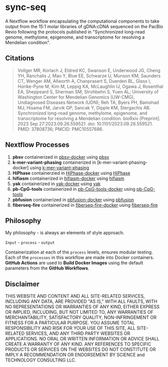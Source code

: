 # sync-seq
A Nextflow workflow encapsulating the computational components to take output from the 15:1 molar libraries of gDNA:cDNA sequenced on the PacBio Revio following the protocols published in "Synchronized long-read genome, methylome, epigenome, and transcriptome for resolving a Mendelian condition".

## Citations

>Vollger MR, Korlach J, Eldred KC, Swanson E, Underwood JG, Cheng YH, Ranchalis J, Mao Y, Blue EE, Schwarze U, Munson KM, Saunders CT, Wenger AM, Allworth A, Chanprasert S, Duerden BL, Glass I, Horike-Pyne M, Kim M, Leppig KA, McLaughlin IJ, Ogawa J, Rosenthal EA, Sheppeard S, Sherman SM, Strohbehn S, Yuen AL; University of Washington Center for Mendelian Genomics (UW-CMG), Undiagnosed Diseases Network (UDN); Reh TA, Byers PH, Bamshad MJ, Hisama FM, Jarvik GP, Sancak Y, Dipple KM, Stergachis AB. Synchronized long-read genome, methylome, epigenome, and transcriptome for resolving a Mendelian condition. bioRxiv [Preprint]. 2023 Sep 27:2023.09.26.559521. doi: 10.1101/2023.09.26.559521. PMID: 37808736; PMCID: PMC10557686.

## Nextflow Processes

1. **pbsv** containerized in [pbsv-docker]() using [pbsv](https://github.com/PacificBiosciences/pbsv)
2. **k-mer-variant-phasing** containerized in [k-mer-variant-phasing-docker] using [k-mer-variant-phasing](https://github.com/mrvollger/k-mer-variant-phasing)
3. **HiPhase** containerzied in [HiPhase-docker]() using [HiPhase](https://github.com/PacificBiosciences/HiPhase)
4. **hifiasm** containerized in [hifiasm-docker]() using [hifiasm](https://github.com/chhylp123/hifiasm)
5. **yak** containerized in [yak-docker]() using [yak](https://github.com/lh3/yak)
6. **pb-CpG-tools** containerized in [pb-CpG-tools-docker]() using [pb-CpG-tools](https://github.com/PacificBiosciences/pb-CpG-tools)
7. **pbfusion** containerized in [pbfusion-docker]() using [pbfusion](https://github.com/PacificBiosciences/pbfusion)
8. **fiberseq-fire** containerized in [fiberseq-fire-docker]() using [fiberseq-fire](https://github.com/fiberseq/fiberseq-fire)


## Philosophy

My philosophy - is always an elements of style approach.  

`Input` - `process` - `output`

Containerization at each of the `process` levels, ensures modular testing.  Each of the `processes` in this workflow are made into Docker containers.  **GitHub Actions** are used to **Build Docker Images** using the default parameters from the **GitHub Workflows**.

## Disclaimer

THIS WEBSITE AND CONTENT AND ALL SITE-RELATED SERVICES, INCLUDING ANY DATA, ARE PROVIDED "AS IS," WITH ALL FAULTS, WITH NO REPRESENTATIONS OR WARRANTIES OF ANY KIND, EITHER EXPRESS OR IMPLIED, INCLUDING, BUT NOT LIMITED TO, ANY WARRANTIES OF MERCHANTABILITY, SATISFACTORY QUALITY, NON-INFRINGEMENT OR FITNESS FOR A PARTICULAR PURPOSE. YOU ASSUME TOTAL RESPONSIBILITY AND RISK FOR YOUR USE OF THIS SITE, ALL SITE-RELATED SERVICES, AND ANY THIRD PARTY WEBSITES OR APPLICATIONS. NO ORAL OR WRITTEN INFORMATION OR ADVICE SHALL CREATE A WARRANTY OF ANY KIND. ANY REFERENCES TO SPECIFIC PRODUCTS OR SERVICES ON THE WEBSITES DO NOT CONSTITUTE OR IMPLY A RECOMMENDATION OR ENDORSEMENT BY SCIENCE and TECHNOLOGY CONSULTING LLC.
